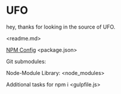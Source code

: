 # UFO
hey, thanks for looking in the source of UFO.

<readme.md>

[NPM Config](https://docs.npmjs.com/files/package.json)
<package.json>

<documentation>

<src>

Git submodules:
<library>

Node-Module Library:
<node_modules>

Additional tasks for npm i
<gulpfile.js>

